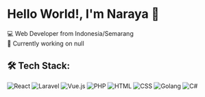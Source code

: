 # Hello World!, I'm Naraya 👋

💻 Web Developer from Indonesia/Semarang  
🚀 Currently working on null


## 🛠️ Tech Stack:
![React](https://img.shields.io/badge/-React-61DAFB?style=flat-square&logo=react&logoColor=black)
![Laravel](https://img.shields.io/badge/-Laravel-FF2D20?style=flat-square&logo=laravel&logoColor=white)
![Vue.js](https://img.shields.io/badge/-Vue.js-4FC08D?style=flat-square&logo=vue.js&logoColor=white)
![PHP](https://img.shields.io/badge/-PHP-777BB4?style=flat-square&logo=php&logoColor=white)
![HTML](https://img.shields.io/badge/-HTML5-E34F26?style=flat-square&logo=html5&logoColor=white)
![CSS](https://img.shields.io/badge/-CSS3-1572B6?style=flat-square&logo=css3&logoColor=white)
![Golang](https://img.shields.io/badge/-Golang-00ADD8?style=flat-square&logo=go&logoColor=white)
![C#](https://img.shields.io/badge/-C%23-239120?style=flat-square&logo=c-sharp&logoColor=white)





